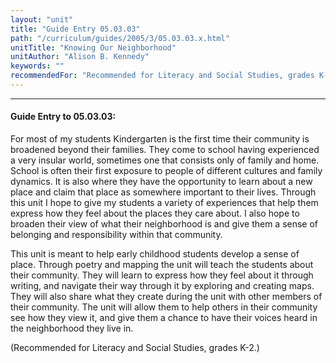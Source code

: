 ```yaml
---
layout: "unit"
title: "Guide Entry 05.03.03"
path: "/curriculum/guides/2005/3/05.03.03.x.html"
unitTitle: "Knowing Our Neighborhood"
unitAuthor: "Alison B. Kennedy"
keywords: ""
recommendedFor: "Recommended for Literacy and Social Studies, grades K-2."
---
```

<body>
<hr/>
 <h4>
  Guide Entry to 05.03.03:
 </h4>
 <p>
  For most of my students Kindergarten is the first time their community is broadened beyond their families. They come to school having experienced a very insular world, sometimes one that consists only of family and home. School is often their first exposure to people of different cultures and family dynamics. It is also where they have the opportunity to learn about a new place and claim that place as somewhere important to their lives. Through this unit I hope to give my students a variety of experiences that help them express how they feel about the places they care about. I also hope to broaden their view of what their neighborhood is and give them a sense of belonging and responsibility within that community.
 </p>
<p>
  This unit is meant to help early childhood students develop a sense of place. Through poetry and mapping the unit will teach the students about their community. They will learn to express how they feel about it through writing, and navigate their way through it by exploring and creating maps. They will also share what they create during the unit with other members of their community. The unit will allow them to help others in their community see how they view it, and give them a chance to have their voices heard in the neighborhood they live in.
 </p>
<p>
  (Recommended for Literacy and Social Studies, grades K-2.)
 </p>

</body>
